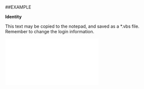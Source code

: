 

##EXAMPLE

**Identity**

This text may be copied to the notepad, and saved as a *.vbs file. Remember to change the login information.

![](../../Examples/vbs/SORole.Identity.vbs.txt)





